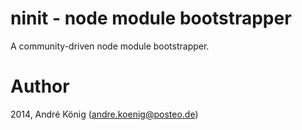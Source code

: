 # ninit - node module bootstrapper

A community-driven node module bootstrapper.

# Author

2014, André König (andre.koenig@posteo.de)